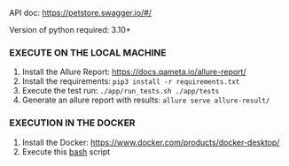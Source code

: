 API doc: https://petstore.swagger.io/#/

Version of python required: 3.10+

### EXECUTE ON THE LOCAL MACHINE ###

1. Install the Allure Report: https://docs.qameta.io/allure-report/
2. Install the requirements:
`pip3 install -r requirements.txt`
3. Execute the test run:
`./app/run_tests.sh ./app/tests`
4. Generate an allure report with results:
`allure serve allure-result/`

### EXECUTION IN THE DOCKER  ###

1. Install the Docker: https://www.docker.com/products/docker-desktop/
2. Execute this [bash](./run_build.sh) script

